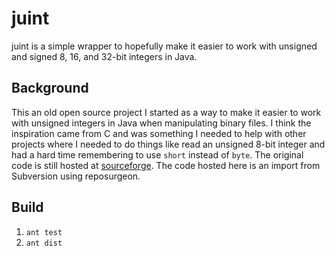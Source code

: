 # juint
juint is a simple wrapper to hopefully make it easier to work with unsigned and signed 8, 16, and 32-bit integers in Java.

## Background
This an old open source project I started as a way to make it easier to work with unsigned integers in Java when manipulating binary files. I think the inspiration came from C and was something I needed to help with other projects where I needed to do things like read an unsigned 8-bit integer and had a hard time remembering to use `short` instead of `byte`. The original code is still hosted at [sourceforge](https://sourceforge.net/projects/juint). The code hosted here is an import from Subversion using reposurgeon.


## Build
1. `ant test`
1. `ant dist`
